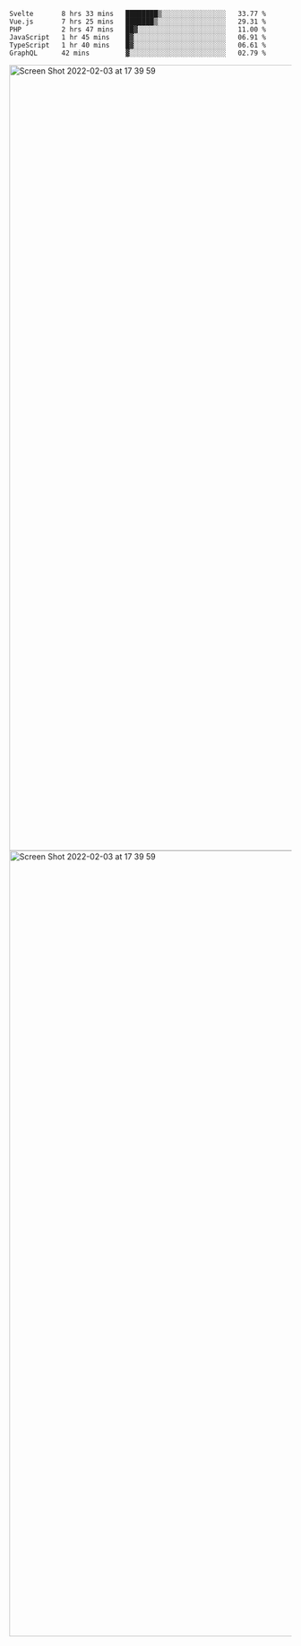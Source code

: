 <!--START_SECTION:waka-->

```text
Svelte       8 hrs 33 mins   ████████▒░░░░░░░░░░░░░░░░   33.77 %
Vue.js       7 hrs 25 mins   ███████▒░░░░░░░░░░░░░░░░░   29.31 %
PHP          2 hrs 47 mins   ██▓░░░░░░░░░░░░░░░░░░░░░░   11.00 %
JavaScript   1 hr 45 mins    █▓░░░░░░░░░░░░░░░░░░░░░░░   06.91 %
TypeScript   1 hr 40 mins    █▓░░░░░░░░░░░░░░░░░░░░░░░   06.61 %
GraphQL      42 mins         ▓░░░░░░░░░░░░░░░░░░░░░░░░   02.79 %
```

<!--END_SECTION:waka-->

<img width="1400" alt="Screen Shot 2022-02-03 at 17 39 59" src="https://user-images.githubusercontent.com/45716542/152387304-f2b60485-53a6-4f4b-a818-5cefb1b0c0ae.png">
<img width="1400" alt="Screen Shot 2022-02-03 at 17 39 59" src="https://user-images.githubusercontent.com/45716542/152387273-ea5cdf21-2a45-44da-8bef-00c1763b1d42.png">
